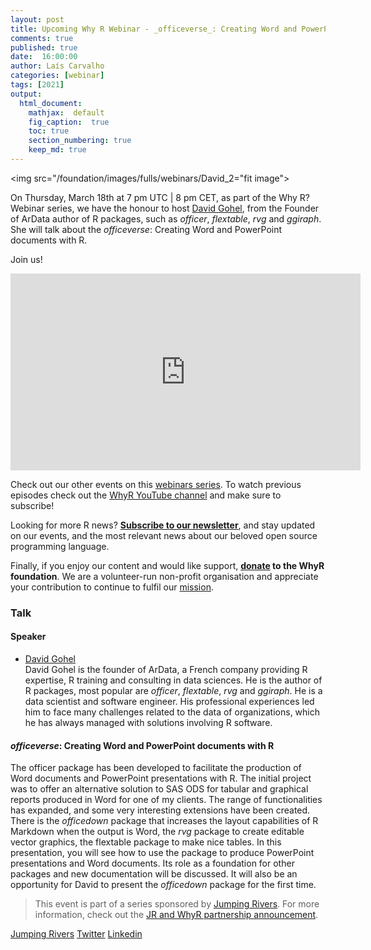 ```yaml
---
layout: post
title: Upcoming Why R Webinar - _officeverse_: Creating Word and PowerPoint documents with R
comments: true
published: true
date:  16:00:00
author: Laís Carvalho
categories: [webinar]
tags: [2021]
output:
  html_document:
    mathjax:  default
    fig_caption:  true
    toc: true
    section_numbering: true
    keep_md: true
---
```


<img src="/foundation/images/fulls/webinars/David_2="fit image">

On Thursday, March 18th at 7 pm UTC | 8 pm CET, as part of the Why R? Webinar series, we have the honour to host
[David Gohel](https://www.ardata.fr/), from the Founder of ArData author of R packages, such as _officer_, _flextable_, _rvg_ and _ggiraph_. She
will talk about the _officeverse_: Creating Word and PowerPoint documents with R.

Join us!



<iframe width="560" height="315" src="https://www.youtube.com/embed/sWDhPI8gKGg" frameborder="0" allow="accelerometer; 
autoplay; clipboard-write; encrypted-media; gyroscope; picture-in-picture" allowfullscreen></iframe>

Check out our other events on this [webinars series](http://whyr.pl/webinars/). To watch previous episodes check out the
[WhyR YouTube channel](http://youtube.com/WhyRFoundationVideos) and make sure to subscribe!

Looking for more R news? [**Subscribe to our newsletter**](http://whyr.pl/subscribe/), and stay updated on our events,
and the most relevant news about our beloved open source programming language.

Finally, if you enjoy our content and would like support, **[donate](http://whyr.pl/donate/) to the WhyR foundation**. We are a
volunteer-run non-profit organisation and appreciate your contribution to continue to fulfil our [mission](http://whyr.pl/foundation/about/).

### Talk

#### Speaker
- [David Gohel](https://twitter.com/DavidGohel)
  <br> David Gohel is the founder of ArData, a French company providing R expertise, R training and consulting in data 
  sciences. He is the author of R packages, most popular are _officer_, _flextable_, _rvg_ and _ggiraph_. He is a data 
  scientist and software engineer. His professional experiences led him to face many challenges related to the data of
  organizations, which he has always managed with solutions involving R software.

#### _officeverse_: Creating Word and PowerPoint documents with R
The officer package has been developed to facilitate the production of Word documents and PowerPoint presentations with 
R. The initial project was to offer an alternative solution to SAS ODS for tabular and graphical reports produced in 
Word for one of my clients. The range of functionalities has expanded, and some very interesting extensions have been 
created. There is the _officedown_ package that increases the layout capabilities of R Markdown when the output is Word,
the _rvg_ package to create editable vector graphics, the flextable package to make nice tables. In this presentation, 
you will see how to use the package to produce PowerPoint presentations and Word documents. Its role as a foundation for
other packages and new documentation will be discussed. It will also be an opportunity for David to present the 
_officedown_ package for the first time.

> This event is part of a series sponsored by [Jumping Rivers](https://www.jumpingrivers.com/). For more information,
> check out the [JR and WhyR partnership announcement](https://www.jumpingrivers.com/blog/jumping-rivers-whyr-partnership/).

[Jumping Rivers](https://www.jumpingrivers.com/)
[Twitter](https://twitter.com/jumping_uk)
[Linkedin](https://www.linkedin.com/company/jumping-rivers-ltd/)
